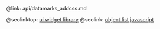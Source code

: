 @link: api/datamarks_addcss.md

@seolinktop: [ui widget library](https://webix.com)
@seolink: [object list javascript](https://webix.com/widget/list/)